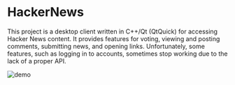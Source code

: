 # HackerNews
This project is a desktop client written in C++/Qt (QtQuick) for accessing Hacker News content. It provides features for voting, viewing and posting comments, submitting news, and opening links. Unfortunately, some features, such as logging in to accounts, sometimes stop working due to the lack of a proper API.

![demo](demo.gif)
